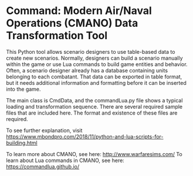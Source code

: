 # Command: Modern Air/Naval Operations (CMANO) Data Transformation Tool
This Python tool allows scenario designers to use table-based data to create new scenarios. Normally, designers can build a scenario manually within the game or use Lua commands to build game entities and behavior. Often, a scenario designer already has a database containing units belonging to each combatant. That data can be exported in table format, but it needs additional information and formatting before it can be inserted into the game.

The main class is CmdData, and the commandLua.py file shows a typical loading and transformation sequence.
There are several required sample files that are included here. The format and existence of these files are required.

To see further explanation, visit https://www.mbondpro.com/2018/11/python-and-lua-scripts-for-building.html

To learn more about CMANO, see here: http://www.warfaresims.com/
To learn about Lua commands in CMANO, see here: https://commandlua.github.io/

